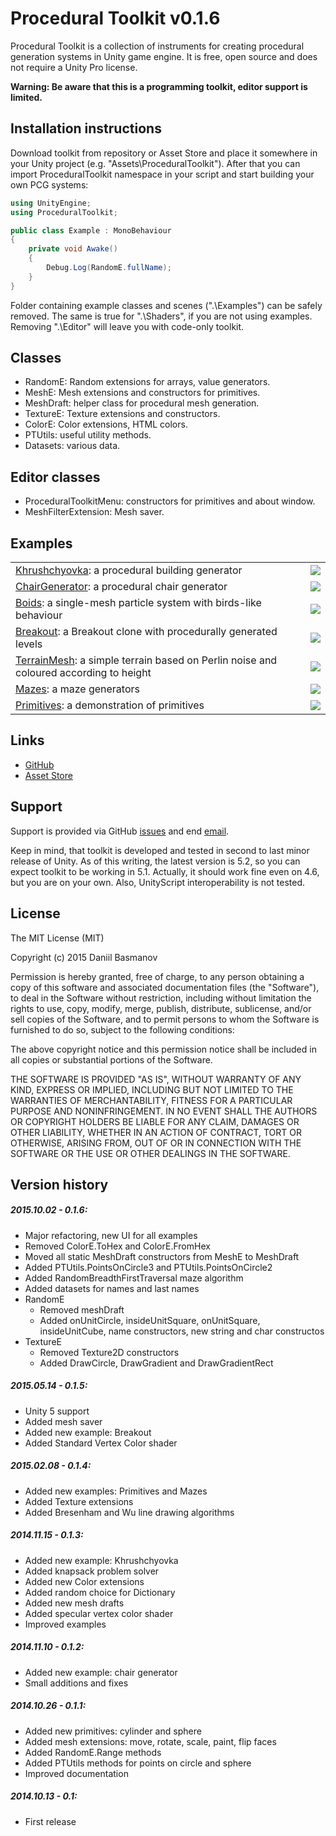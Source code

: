 # Procedural Toolkit v0.1.6

Procedural Toolkit is a collection of instruments for creating procedural generation systems in Unity game engine. It is free, open source and does not require a Unity Pro license.

**Warning: Be aware that this is a programming toolkit, editor support is limited.**

## Installation instructions
Download toolkit from repository or Asset Store and place it somewhere in your Unity project (e.g. "Assets\ProceduralToolkit"). After that you can import ProceduralToolkit namespace in your script and start building your own PCG systems:
```C#
using UnityEngine;
using ProceduralToolkit;

public class Example : MonoBehaviour
{
    private void Awake()
    {
        Debug.Log(RandomE.fullName);
    }
}
```

Folder containing example classes and scenes (".\Examples") can be safely removed. The same is true for ".\Shaders", if you are not using examples. Removing ".\Editor" will leave you with code-only toolkit.

## Classes
* RandomE: Random extensions for arrays, value generators.
* MeshE: Mesh extensions and constructors for primitives.
* MeshDraft: helper class for procedural mesh generation.
* TextureE: Texture extensions and constructors.
* ColorE: Color extensions, HTML colors.
* PTUtils: useful utility methods.
* Datasets: various data.

## Editor classes
* ProceduralToolkitMenu: constructors for primitives and about window.
* MeshFilterExtension: Mesh saver.

## Examples
<table>
  <tr>
    <td><a href="http://syomus.com/ProceduralToolkit/Khrushchyovka">Khrushchyovka</a>: a procedural building generator</td>
    <td><img src="http://syomus.com/ProceduralToolkit/screenshot-khrushchyovka-300.jpg"></td>
  </tr>
  <tr>
    <td><a href="http://syomus.com/ProceduralToolkit/ChairGenerator">ChairGenerator</a>: a procedural chair generator</td>
    <td><img src="http://syomus.com/ProceduralToolkit/screenshot-chair-300.jpg"></td>
  </tr>
  <tr>
    <td><a href="http://syomus.com/ProceduralToolkit/Boids">Boids</a>: a single-mesh particle system with birds-like behaviour</td>
    <td><img src="http://syomus.com/ProceduralToolkit/screenshot-boids-300.jpg"></td>
  </tr>
  <tr>
    <td><a href="http://syomus.com/ProceduralToolkit/Breakout">Breakout</a>: a Breakout clone with procedurally generated levels</td>
    <td><img src="http://syomus.com/ProceduralToolkit/screenshot-breakout-300.jpg"></td>
  </tr>
  <tr>
    <td><a href="http://syomus.com/ProceduralToolkit/TerrainMesh">TerrainMesh</a>: a simple terrain based on Perlin noise and coloured according to height</td>
    <td><img src="http://syomus.com/ProceduralToolkit/screenshot-terrain-300.jpg"></td>
  </tr>
  <tr>
    <td><a href="http://syomus.com/ProceduralToolkit/Mazes">Mazes</a>: a maze generators</td>
    <td><img src="http://syomus.com/ProceduralToolkit/screenshot-mazes-300.jpg"></td>
  </tr>
  <tr>
    <td><a href="http://syomus.com/ProceduralToolkit/Primitives">Primitives</a>: a demonstration of primitives</td>
    <td><img src="http://syomus.com/ProceduralToolkit/screenshot-primitives-300.jpg"></td>
  </tr>
</table>

## Links
* [GitHub](https://github.com/Syomus/ProceduralToolkit)
* [Asset Store](https://www.assetstore.unity3d.com/#!/content/16508)
 
## Support
Support is provided via GitHub [issues](https://github.com/Syomus/ProceduralToolkit/issues) and end [email](mailto:proceduraltoolkit@syomus.com).

Keep in mind, that toolkit is developed and tested in second to last minor release of Unity. As of this writing, the latest version is 5.2, so you can expect toolkit to be working in 5.1. Actually, it should work fine even on 4.6, but you are on your own. Also, UnityScript interoperability is not tested.

## License
The MIT License (MIT)

Copyright (c) 2015 Daniil Basmanov

Permission is hereby granted, free of charge, to any person obtaining a copy
of this software and associated documentation files (the "Software"), to deal
in the Software without restriction, including without limitation the rights
to use, copy, modify, merge, publish, distribute, sublicense, and/or sell
copies of the Software, and to permit persons to whom the Software is
furnished to do so, subject to the following conditions:

The above copyright notice and this permission notice shall be included in all
copies or substantial portions of the Software.

THE SOFTWARE IS PROVIDED "AS IS", WITHOUT WARRANTY OF ANY KIND, EXPRESS OR
IMPLIED, INCLUDING BUT NOT LIMITED TO THE WARRANTIES OF MERCHANTABILITY,
FITNESS FOR A PARTICULAR PURPOSE AND NONINFRINGEMENT. IN NO EVENT SHALL THE
AUTHORS OR COPYRIGHT HOLDERS BE LIABLE FOR ANY CLAIM, DAMAGES OR OTHER
LIABILITY, WHETHER IN AN ACTION OF CONTRACT, TORT OR OTHERWISE, ARISING FROM,
OUT OF OR IN CONNECTION WITH THE SOFTWARE OR THE USE OR OTHER DEALINGS IN THE
SOFTWARE.

## Version history
##### 2015.10.02 - 0.1.6:
* Major refactoring, new UI for all examples
* Removed ColorE.ToHex and ColorE.FromHex
* Moved all static MeshDraft constructors from MeshE to MeshDraft
* Added PTUtils.PointsOnCircle3 and PTUtils.PointsOnCircle2
* Added RandomBreadthFirstTraversal maze algorithm
* Added datasets for names and last names
* RandomE
  * Removed meshDraft
  * Added onUnitCircle, insideUnitSquare, onUnitSquare, insideUnitCube, name constructors, new string and char constructos
* TextureE
  * Removed Texture2D constructors
  * Added DrawCircle, DrawGradient and DrawGradientRect

##### 2015.05.14 - 0.1.5:
* Unity 5 support
* Added mesh saver
* Added new example: Breakout
* Added Standard Vertex Color shader

##### 2015.02.08 - 0.1.4:
* Added new examples: Primitives and Mazes
* Added Texture extensions
* Added Bresenham and Wu line drawing algorithms

##### 2014.11.15 - 0.1.3:
* Added new example: Khrushchyovka
* Added knapsack problem solver
* Added new Color extensions
* Added random choice for Dictionary
* Added new mesh drafts
* Added specular vertex color shader
* Improved examples

##### 2014.11.10 - 0.1.2:
* Added new example: chair generator
* Small additions and fixes

##### 2014.10.26 - 0.1.1:
* Added new primitives: cylinder and sphere
* Added mesh extensions: move, rotate, scale, paint, flip faces
* Added RandomE.Range methods
* Added PTUtils methods for points on circle and sphere
* Improved documentation

##### 2014.10.13 - 0.1:
* First release

